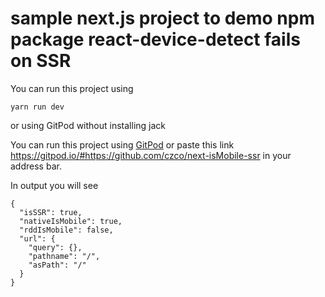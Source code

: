 # sample next.js project to demo npm package react-device-detect fails on SSR
You can run this project using 

```
yarn run dev
```
or using GitPod without installing jack

You can run this project using  [GitPod](https://gitpod.io/#https://github.com/czco/next-isMobile-ssr) or paste this link
https://gitpod.io/#https://github.com/czco/next-isMobile-ssr in your address bar.

In output you will see

```
{
  "isSSR": true,
  "nativeIsMobile": true,
  "rddIsMobile": false,
  "url": {
    "query": {},
    "pathname": "/",
    "asPath": "/"
  }
}
```
